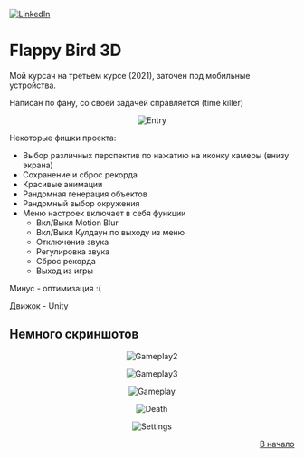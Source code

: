 <div id="top"></div>

[![LinkedIn][linkedin-shield]][linkedin-url]
  
# Flappy Bird 3D

Мой курсач на третьем курсе (2021), заточен под мобильные устройства.

Написан по фану, со своей задачей справляется (time killer)

<div align="center">
  
![Entry](https://user-images.githubusercontent.com/80919963/167307199-8080f941-2b48-4bc1-b88c-b75d8906805a.PNG)  
  
</div>

Некоторые фишки проекта:

* Выбор различных перспектив по нажатию на иконку камеры (внизу экрана)
* Сохранение и сброс рекорда
* Красивые анимации
* Рандомная генерация объектов
* Рандомный выбор окружения
* Меню настроек включает в себя функции
     - Вкл/Выкл Motion Blur
     - Вкл/Выкл Кулдаун по выходу из меню
     - Отключение звука
     - Регулировка звука
     - Сброс рекорда
     - Выход из игры


Минус - оптимизация :(

Движок - Unity

## Немного скриншотов

<div align="center">
  
![Gameplay2](https://user-images.githubusercontent.com/80919963/167307209-7c7c4671-5860-4d09-ae0a-ac9ed389dfbd.png)
  
![Gameplay3](https://user-images.githubusercontent.com/80919963/167307360-22f98d3e-6c8b-4467-a64e-2ed99bba3b6e.png)
  
![Gameplay](https://user-images.githubusercontent.com/80919963/167307204-03901c3e-5589-4ad9-a986-96ad59cfa693.png)
  
![Death](https://user-images.githubusercontent.com/80919963/167307211-6cc308e9-0d6f-4685-8e68-744369af1d49.PNG)
  
![Settings](https://user-images.githubusercontent.com/80919963/167307217-2b2f1e20-d607-4828-b539-f53b7503ae8e.PNG)
  
</div>

<p align="right"><a href="#top">В начало</a></p>


<!-- https://www.markdownguide.org/basic-syntax/#reference-style-links -->
[linkedin-shield]: https://img.shields.io/badge/-LinkedIn-black.svg?style=for-the-badge&logo=linkedin&colorB=555
[linkedin-url]: https://www.linkedin.com/in/maxim-anisovec/

